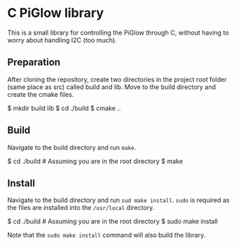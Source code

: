 C PiGlow library
================

This is a small library for controlling the PiGlow through C, without having to worry about handling I2C (too much).

Preparation
-----------

After cloning the repository, create two directories in the project root folder (same place as src) called build and lib.
Move to the build directory and create the cmake files.

 $ mkdir build lib
 $ cd ./build
 $ cmake ..


Build
-----

Navigate to the build directory and run `make`.

 $ cd ./build # Assuming you are in the root directory
 $ make

Install
-------

Navigate to the build directory and run `sud make install`. `sudo` is required as the files are installed into the `/usr/local` directory.

 $ cd ./build # Assuming you are in the root directory
 $ sudo make install

Note that the `sudo make install` command will also build the library.
